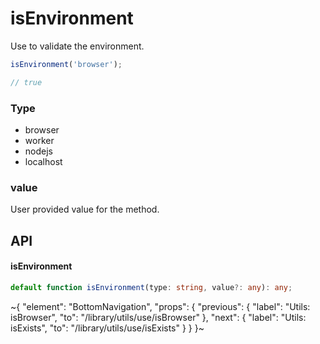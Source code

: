 
# isEnvironment

Use to validate the environment.

```ts
isEnvironment('browser');

// true
```

### Type

- browser
- worker
- nodejs
- localhost

### value

User provided value for the method.

## API

#### isEnvironment

```ts
default function isEnvironment(type: string, value?: any): any;
```


~{
  "element": "BottomNavigation",
  "props": {
    "previous": {
      "label": "Utils: isBrowser",
      "to": "/library/utils/use/isBrowser"
    },
    "next": {
      "label": "Utils: isExists",
      "to": "/library/utils/use/isExists"
    }
  }
}~
